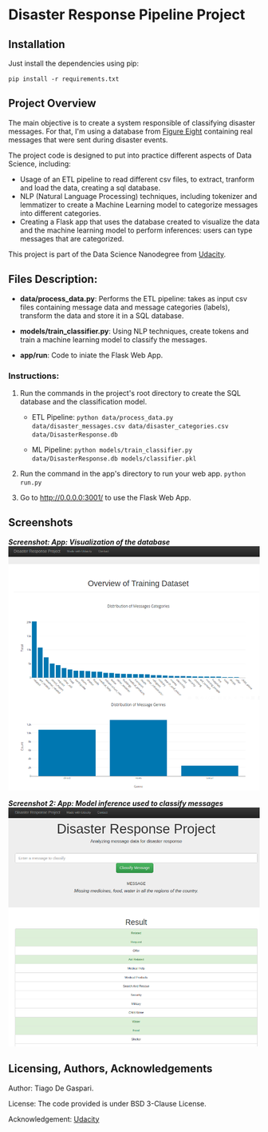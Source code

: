 # Disaster Response Pipeline Project

## Installation
Just install the dependencies using pip:

```
pip install -r requirements.txt
```

## Project Overview

The main objective is to create a system responsible of classifying disaster messages. For that, I'm using a database from [Figure Eight](https://www.figure-eight.com/) containing real messages that were sent during disaster events.

The project code is designed to put into practice different aspects of Data Science, including:
- Usage of an ETL pipeline to read different csv files, to extract, tranform and load the data, creating a sql database.
- NLP (Natural Language Processing) techniques, including tokenizer and lemmatizer to create a Machine Learning model to categorize messages into different categories.
- Creating a Flask app that uses the database created to visualize the data and the machine learning model to perform inferences: users can type messages that are categorized.

This project is part of the Data Science Nanodegree from [Udacity](https://udacity.com/).

## Files Description:

* **data/process_data.py**: Performs the ETL pipeline: takes as input csv files containing message data and message categories (labels), transform the data and store it in a SQL database.

* **models/train_classifier.py**: Using NLP techniques, create tokens and train a machine learning model to classify the messages.

* **app/run**: Code to iniate the Flask Web App.

### Instructions:
1. Run the commands in the project's root directory to create the SQL database and the classification model.

    - ETL Pipeline:
        `python data/process_data.py data/disaster_messages.csv data/disaster_categories.csv data/DisasterResponse.db`

    - ML Pipeline:
        `python models/train_classifier.py data/DisasterResponse.db models/classifier.pkl`

2. Run the command in the app's directory to run your web app.
    `python run.py`

3. Go to http://0.0.0.0:3001/ to use the Flask Web App.

## Screenshots

***Screenshot: App: Visualization of the database***
![Screenshot_1](https://raw.githubusercontent.com/gasparitiago/DisasterResponse/main/screenshots/Screenshot1.png)

***Screenshot 2: App: Model inference used to classify messages***
![Screenshot_2](https://raw.githubusercontent.com/gasparitiago/DisasterResponse/main/screenshots/Screenshot2.png)


## Licensing, Authors, Acknowledgements

Author: Tiago De Gaspari.

License: The code provided is under BSD 3-Clause License.

Acknowledgement: [Udacity](https://udacity.com/)
